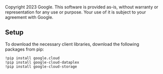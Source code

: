 
Copyright 2023 Google. This software is provided as-is, without warranty or representation for any use or purpose. Your use of it is subject to your agreement with Google.


## Setup
To download the necessary client libraries, download the following packages from pip:

`!pip install google.cloud`  
`!pip install google-cloud-dataplex`  
`!pip install google-cloud-storage`  
